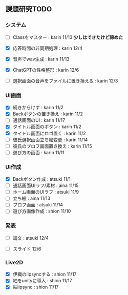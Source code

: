 ## 課題研究TODO

### システム

- [ ] Classをマスター : karin 11/13 **少しはできたけど諦めた**  
- [x] 応答時間の非同期処理 : karin 12/4  
- [x] 音声でwav生成 : karin 11/13  
- [x] ChatGPTの性格整形 : karin 12/6  
- [ ] 選択画面の音声をファイルに置き換える : karin 12/3  


### UI画面

- [x] 続きからけす : karin 11/2  
- [x] Backボタンの置き換え : karin 11/2  
- [ ] 通話画面のUI : karin 11/17  
- [x] タイトル画面のボタン : karin 11/2  
- [x] タイトル画面にロゴ置く : karin 11/2  
- [ ] 彼氏選択画面立ち絵変更 : karin 11/14  
- [ ] 彼氏のプロフ画面置き換え : karin 11/15  
- [ ] 遊び方の画面 : karin 11/11  

### UI作成

- [x] Backボタン作成 : atsuki 11/1  
- [ ] 通話画面UIラフ/素材 : aina 11/15  
- [ ] ホーム画面のUIラフ : atsuki 11/9  
- [ ] 立ち絵 : aina 11/13   
- [ ] プロフ画面 : atsuki 11/14  
- [ ] 遊び方画像作成 : shion 11/10  

### 発表

- [ ] 論文 : atsuki 12/4  
- [ ] スライド 12/6  


### Live2D

- [x] 伊織のlipsyncする : shion 11/17  
- [x] 紬をunityに導入 : shion 11/17  
- [x] 紬lipsync : shion 11/17  